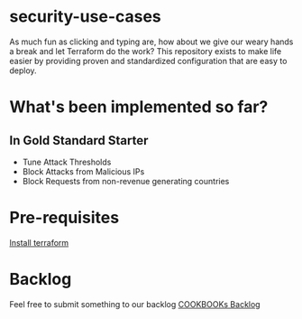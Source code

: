 # security-use-cases
As much fun as clicking and typing are, how about we give our weary hands a break and let Terraform do the work? This repository exists to make life easier by providing proven and standardized configuration that are easy to deploy.

<!-- # What's all here?
Much inspiration from [10 Pro Tips for Getting the Most out of your Next-Gen WAF](https://www.fastly.com/blog/10-pro-tips-for-getting-the-most-out-of-your-next-gen-waf) -->

# What's been implemented so far?
## In Gold Standard Starter
* Tune Attack Thresholds
* Block Attacks from Malicious IPs
* Block Requests from non-revenue generating countries

<!-- ## In Use Cases Plus
* Block Requests from Known Bad User Agents
* Block Requests with Invalid Host Header
* Rate Limiting Enumeration Attempts -->


# Pre-requisites
[Install terraform](https://developer.hashicorp.com/terraform/downloads)

# Backlog
Feel free to submit something to our backlog 
[COOKBOOKs Backlog](https://fastly.atlassian.net/jira/software/c/projects/COOK/boards/1208/backlog?issueLimit=100)
